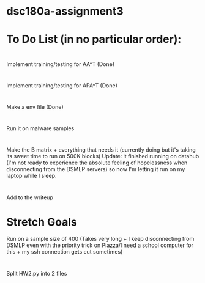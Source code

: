 # dsc180a-assignment3

# To Do List (in no particular order):
#
Implement training/testing for AA^T (Done)
# 
Implement training/testing for APA^T  (Done)
#
Make a env file (Done)
#
Run it on malware samples
#
Make the B matrix + everything that needs it (currently doing but it's taking its sweet time to run on 500K blocks) Update: it finished running on datahub (I'm not ready to experience the absolute feeling of hopelessness when disconnecting from the DSMLP servers) so now I'm letting it run on my laptop while I sleep.
#
Add to the writeup


# Stretch Goals
Run on a sample size of 400 (Takes very long + I keep disconnecting from DSMLP even with the priority trick on Piazza/I need a school computer for this + my ssh connection gets cut sometimes)
#
Split HW2.py into 2 files
